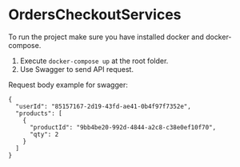 # OrdersCheckoutServices

To run the project make sure you have installed docker and docker-compose.

1. Execute ```docker-compose up``` at the root folder.
2. Use Swagger to send API request.

Request body example for swagger:
```
{
  "userId": "85157167-2d19-43fd-ae41-0b4f97f7352e",
  "products": [
    {
      "productId": "9bb4be20-992d-4844-a2c8-c38e0ef10f70",
      "qty": 2
    }
  ]
}
```
